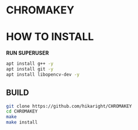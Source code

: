 # CHROMAKEY

# HOW TO INSTALL

**RUN SUPERUSER**

```bash
apt install g++ -y
apt install git -y
apt install libopencv-dev -y
```

## BUILD

```bash
git clone https://github.com/hikaright/CHROMAKEY
cd CHROMAKEY
make
make install
```
